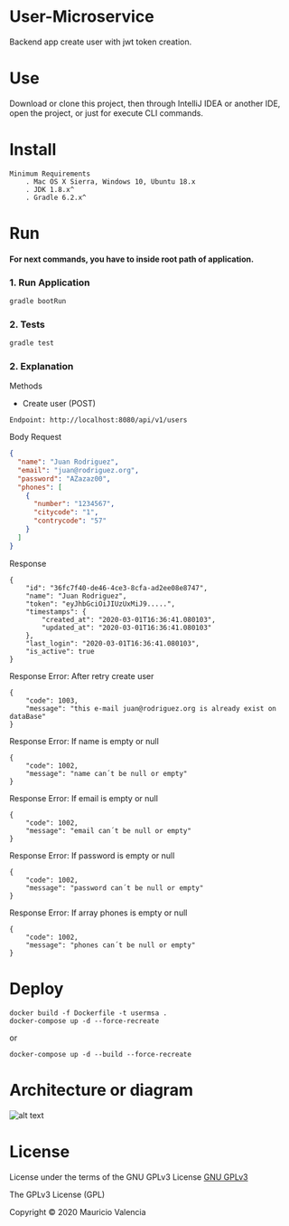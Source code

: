 # User-Microservice
Backend app create user with jwt token creation.

# Use
Download or clone this project, then through IntelliJ IDEA or another IDE, open the project, or just for execute CLI commands.

# Install

```
Minimum Requirements
    . Mac OS X Sierra, Windows 10, Ubuntu 18.x
    . JDK 1.8.x^
    . Gradle 6.2.x^
 ```   

# Run
#### For next commands, you have to inside root path of application.

### 1. Run Application

```bash
gradle bootRun
```

### 2. Tests

```bash 
gradle test
````

### 2. Explanation

Methods
 
- Create user (POST)
```
Endpoint: http://localhost:8080/api/v1/users
```
Body Request
```json
{
  "name": "Juan Rodriguez",
  "email": "juan@rodriguez.org",
  "password": "AZazaz00",
  "phones": [
    {
      "number": "1234567",
      "citycode": "1",
      "contrycode": "57"
    }
  ]
}
```
Response
```
{
    "id": "36fc7f40-de46-4ce3-8cfa-ad2ee08e8747",
    "name": "Juan Rodriguez",
    "token": "eyJhbGciOiJIUzUxMiJ9.....",
    "timestamps": {
        "created_at": "2020-03-01T16:36:41.080103",
        "updated_at": "2020-03-01T16:36:41.080103"
    },
    "last_login": "2020-03-01T16:36:41.080103",
    "is_active": true
}
```
Response Error: After retry create user
```
{
    "code": 1003,
    "message": "this e-mail juan@rodriguez.org is already exist on dataBase"
}
```
Response Error: If name is empty or null
```
{
    "code": 1002,
    "message": "name can´t be null or empty"
}
```
Response Error: If email is empty or null
```
{
    "code": 1002,
    "message": "email can´t be null or empty"
}
```
Response Error: If password is empty or null
```
{
    "code": 1002,
    "message": "password can´t be null or empty"
}
```
Response Error: If array phones is empty or null
```
{
    "code": 1002,
    "message": "phones can´t be null or empty"
}
```


# Deploy

```
docker build -f Dockerfile -t usermsa .
docker-compose up -d --force-recreate
```
or
```
docker-compose up -d --build --force-recreate
```

# Architecture or diagram

![alt text](https://www.lucidchart.com/publicSegments/view/1b3ffc21-edea-4853-92a9-8e66130e100d/image.png)

# License
License under the terms of the GNU GPLv3 License
[GNU GPLv3](https://choosealicense.com/licenses/gpl-3.0/)


The GPLv3 License (GPL)

Copyright © 2020 Mauricio Valencia




